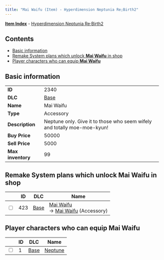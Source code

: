 ```yaml
---
title: "Mai Waifu (Item) - Hyperdimension Neptunia Re;Birth2"
---
```


[**Item Index**](/neptunia/rb2/item/index.html) - [Hyperdimension Neptunia Re;Birth2](/neptunia/rb2)

## Contents

- [Basic information](#basic-information)
- [Remake System plans which unlock **Mai Waifu** in shop](#remake-system-plans-which-unlock-mai-waifu-in-shop)
- [Player characters who can equip **Mai Waifu**](#player-characters-who-can-equip-mai-waifu)

## Basic information

|   |   |
| -- | -- |
| **ID** | 2340 |
| **DLC** | [Base](/neptunia/rb2/dlc/0-base.html) |
| **Name** | Mai Waifu |
| **Type** | Accessory |
| **Description** | Neptune only. Give it to those who seem wifely and totally moe-moe-kyun! |
| **Buy Price** | 50000 |
| **Sell Price** | 5000 |
| **Max inventory** | 99 |

## Remake System plans which unlock **Mai Waifu** in shop

|    | ID | DLC | Name |
| -- | -- | --- | ---- |
| <input type="checkbox" id="rb2-remake-0-423" class="trackbox" /> | 423 | [Base](/neptunia/rb2/dlc/0-base.html) | [Mai Waifu](/neptunia/rb2/remake/0-423-mai-waifu.html)<br />→ [Mai Waifu](/neptunia/rb2/item/0-2340-mai-waifu.html) (Accessory) |

## Player characters who can equip **Mai Waifu**

|    | ID | DLC | Name |
| -- | -- | --- | ---- |
| <input type="checkbox" id="rb2-player-0-1" class="trackbox" /> | 1 | [Base](/neptunia/rb2/dlc/0-base.html) | [Neptune](/neptunia/rb2/player/0-1-neptune.html) |